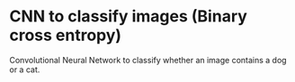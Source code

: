 # CNN to classify images (Binary cross entropy)

Convolutional Neural Network to classify whether an image contains a dog or a cat.

